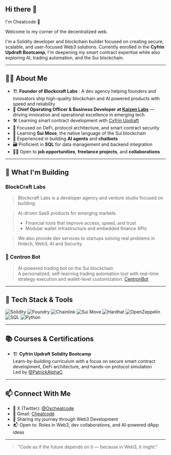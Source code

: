 ## Hi there 👋

 I'm Cheatcode 👾

Welcome to my corner of the decentralized web.

I'm a Solidity developer and blockchain builder focused on creating secure, scalable, and user-focused Web3 solutions. Currently enrolled in the **Cyfrin Updraft Bootcamp**, I'm deepening my smart contract expertise while also exploring AI, trading automation, and the Sui blockchain.

---

## 🧑‍💻 About Me

- 🏗️ **Founder of Blockcraft Labs** : A  dev agency helping founders and innovators ship high-quality blockchain and AI powered products with speed and reliability
- 💼 **Chief Operating Officer & Business Developer at [Kaizen Labs](http://x.com/KZNlabs)** — driving innovation and operational excellence in emerging tech
- 🛠️ Learning smart contract development with [Cyfrin Updraft](https://www.cyfrin.io/updraft)
- 🔐 Focused on DeFi, protocol architecture, and smart contract security
- 🧱 Learning **Sui Move**, the native language of the Sui blockchain
- 🤖 Experienced in building **AI agents** and **chatbots**
- 🗃️ Proficient in **SQL** for data management and backend integration
- 👨‍💼 Open to **job opportunities**, **freelance projects**, and **collaborations**

---

## 🚧 What I'm Building

### BlockCraft Labs
>Blockcraft Labs is a developer agency and venture studio focused on building:

>AI-driven SaaS products for emerging markets
>* Financial tools that improve access, speed, and trust
>* Modular wallet infrastructure and embedded finance APIs

>We also provide dev services to startups solving real problems in fintech, Web3, AI and Security.

### 🤖 Centron Bot  
> AI-powered trading bot on the Sui blockchain  
A personalized, self-learning trading automation tool with real-time strategy execution and wallet-level customization.
> [CentronBot](http://x.com/CentronBot)

---

## 🧰 Tech Stack & Tools

![Solidity](https://img.shields.io/badge/Solidity-363636?style=flat&logo=solidity)
![Foundry](https://img.shields.io/badge/Foundry-ffbc03?style=flat&logo=forge&logoColor=black)
![Chainlink](https://img.shields.io/badge/Chainlink-375BD2?style=flat&logo=chainlink)
![Sui Move](https://img.shields.io/badge/Sui%20Move-5E6AD2?style=flat&logo=move&logoColor=white)
![Hardhat](https://img.shields.io/badge/Hardhat-fcc72b?style=flat&logo=ethereum)
![OpenZeppelin](https://img.shields.io/badge/OpenZeppelin-4e5d94?style=flat)
![SQL](https://img.shields.io/badge/SQL-336791?style=flat&logo=postgresql&logoColor=white)
![Python](https://img.shields.io/badge/Python-3776AB?style=flat&logo=python&logoColor=white)

---

## 📚 Courses & Certifications

- 🏗️ **Cyfrin Updraft Solidity Bootcamp**  
  Learn-by-building curriculum with a focus on secure smart contract development, DeFi architecture, and hands-on protocol simulation  
  Led by [@PatrickAlphaC](https://x.com/PatrickAlphaC)

---

## 📫 Connect With Me

- 🧵 X (Twitter): [@Oxcheatcode](https://x.com/Oxcheatcode)
- 📩 Gmail: [Cheatcode](collinxlawrence@gmail.com)
- 🧪 Sharing my journey through Web3 Development
- 📬 Open to: Roles in Web3, dev collaborations, and AI-powered dApp ideas

---

> "Code as if the future depends on it — because in Web3, it might."

